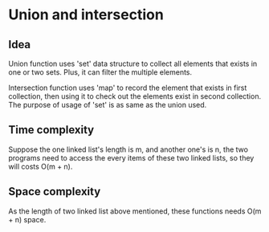 # Union and intersection

## Idea

Union function uses 'set' data structure to collect all elements 
that exists in one or two sets. 
Plus, it can filter the multiple elements.

Intersection function uses 'map' to record the element that exists 
in first collection, then using it to check out the elements exist 
in second collection. The purpose of usage of 'set' is as same as 
the union used.

## Time complexity

Suppose the one linked list's length is m, and another one's is n, 
the two programs need to access the every items of these two linked lists, 
so they will costs O(m + n).

## Space complexity

As the length of two linked list above mentioned, these functions needs 
O(m + n) space. 
